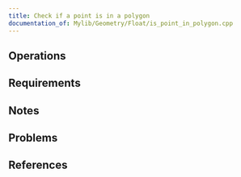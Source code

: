 ```yaml
---
title: Check if a point is in a polygon
documentation_of: Mylib/Geometry/Float/is_point_in_polygon.cpp
---
```


## Operations

## Requirements

## Notes

## Problems

## References
